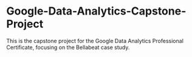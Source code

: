 # Google-Data-Analytics-Capstone-Project

This is the capstone project for the Google Data Analytics Professional Certificate, focusing on the Bellabeat case study.
